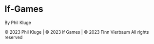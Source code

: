 # If-Games
By Phil Kluge

© 2023 Phil Kluge | © 2023 If Games | © 2023 Finn Vierbaum 
All rights reserved
